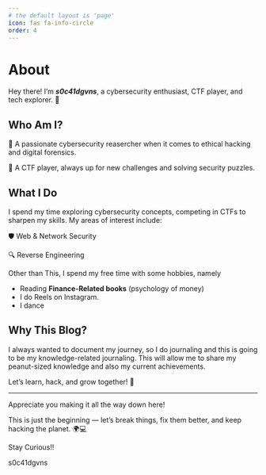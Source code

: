 ```yaml
---
# the default layout is 'page'
icon: fas fa-info-circle
order: 4
---
```


# About

Hey there! I’m ***s0c41dgvns***, a cybersecurity enthusiast, CTF player, and tech explorer. 🚀

## Who Am I?

🔹 A passionate cybersecurity reasercher when it comes to ethical hacking and digital forensics.

🔹 A CTF player, always up for new challenges and solving security puzzles. 

## What I Do

I spend my time exploring cybersecurity concepts, competing in CTFs to sharpen my skills. My areas of interest include:

🛡 Web & Network Security

🔍 Reverse Engineering

Other than This, I spend my free time with some hobbies, namely 

- Reading **Finance-Related books** (psychology of money)
- I do Reels on Instagram.
- I dance

## Why This Blog?

I always wanted to document my journey, so I do journaling and this is going to be my knowledge-related journaling. This will allow me to share my peanut-sized knowledge and also my current achievements. 

Let’s learn, hack, and grow together! 🚀

---

Appreciate you making it all the way down here!

This is just the beginning — let’s break things, fix them better, and keep hacking the planet. 🌍💻

Stay Curious!!

s0c41dgvns
